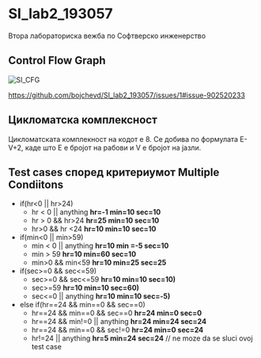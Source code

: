 # SI_lab2_193057
Втора лабораториска вежба по Софтверско инженерство
## Control Flow Graph

![SI_CFG](https://user-images.githubusercontent.com/75999222/119683037-a4172a80-be43-11eb-91b9-3c6e09631ab5.png)

https://github.com/bojchevd/SI_lab2_193057/issues/1#issue-902520233

## Цикломатска комплексност
Цикломатската комплекност на кодот е 8. Се добива по формулата E-V+2, каде што Е е бројот на рабови и V е бројот на јазли.

## Test cases според критериумот Multiple Condiitons

- if(hr<0 || hr>24)
  - hr < 0 || anything **hr=-1 min=10 sec=10**
  - hr > 0 && hr>24 **hr=25 min=10 sec=10**
  - hr>0 && hr <24 **hr=10 min=10 sec=10**
- if(min<0 || min>59)
  - min < 0 || anything **hr=10 min =-5 sec=10**
  - min > 59 **hr=10 min=60 sec=10**
  - min>0 && min<59 **hr=10 min=25 sec=25**
- if(sec>=0 && sec<=59)
  - sec>=0 && sec<=59 **hr=10 min=10 sec=10)**
  - sec>=59 **hr=10 min=10 sec=60)**
  - sec<=0 || anything **hr=10 min=10 sec=-5)**
- else if(hr==24 && min==0 && sec==0)
  - hr==24 && min==0 && sec==0 **hr=24 min=0 sec=0**
  - hr==24 && min!=0 || anything **hr=24 min=24 sec=24**
  - hr==24 && min==0 && sec!=0 **hr=24 min=0 sec=24**
  - hr!=24 || anything **hr=5 min=24 sec=24** // ne moze da se sluci ovoj test case
  

